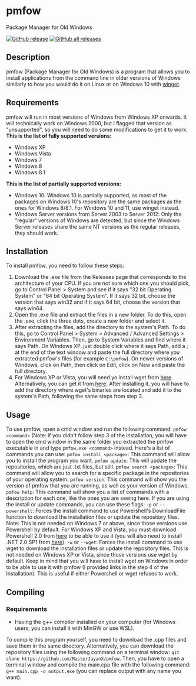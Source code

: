 # pmfow
 Package Manager for Old Windows
 
 [![GitHub release](https://img.shields.io/github/v/release/MasterJayanX/pmfow.svg)](https://github.com/MasterJayanX/pmfow/releases) [![GitHub all releases](https://img.shields.io/github/downloads/MasterJayanX/pmfow/total)](https://github.com/MasterJayanX/pmfow/releases) 
## Description
pmfow (Package Manager for Old Windows) is a program that allows you to install applications from the command line in older versions of Windows similarly to how you would do it on Linux or on Windows 10 with [winget](https://github.com/microsoft/winget-cli).

## Requirements
pmfow will run in most versions of Windows from Windows XP onwards. It will technically work on Windows 2000, but I flagged that version as "unsupported", so you will need to do some modifications to get it to work.
**This is the list of fully supported versions:**

- Windows XP
- Windows Vista
- Windows 7
- Windows 8
- Windows 8.1

**This is the list of partially supported versions:**

- Windows 10: Windows 10 is partially supported, as most of the packages on Windows 10's repository are the same packages as the ones for Windows 8/8.1. For Windows 10 and 11, use winget instead.
- Windows Server versions from Server 2003 to Server 2012: Only the "regular" versions of Windows are detected, but since the Windows Server releases share the same NT versions as the regular releases, they should work.

## Installation
To install pmfow, you need to follow these steps:
1. Download the .exe file from the Releases page that corresponds to the architecture of your CPU. If you are not sure which one you should pick, go to Control Panel > System and see if it says "32 bit Operating System" or "64 bit Operating System". If it says 32 bit, choose the version that says win32 and if it says 64 bit, choose the version that says win64.
2. Open the .exe file and extract the files in a new folder. To do this, open the .exe, click the three dots, create a new folder and select it.
3. After extracting the files, add the directory to the system's Path. To do this, go to Control Panel > System > Advanced / Advanced Settings > Environment Variables. Then, go to System Variables and find where it says Path. On Windows XP, just double click where it says Path, add a ; at the end of the text window and paste the full directory where you extracted pmfow's files (for example `C:\pmfow`). On newer versions of Windows, click on Path, then click on Edit, click on New and paste the full directory.
4. For Windows XP or Vista, you will need yo install wget from [here](http://downloads.sourceforge.net/gnuwin32/wget-1.11.4-1-setup.exe). Alternatively, you can get it from [here](https://eternallybored.org/misc/wget/). After installing it, you will have to add the directory where wget's binaries are located and add it to the system's Path, following the same steps from step 3.

## Usage
To use pmfow, open a cmd window and run the following command: `pmfow <command>` (Note: if you didn't follow step 3 of the installation, you will have to open the cmd window in the same folder you extracted the pmfow executable in and type `pmfow.exe <command>` instead.
Here's a list of commands you can use:
`pmfow install <package>`: This command will allow you to install the program you want.
`pmfow update`: This will update the repositories, which are just .txt files, but still.
`pmfow search <package>`: This command will allow you to search for a specific package in the repositories of your operating system.
`pmfow version`: This command will show you the version of pmfow that you are running, as well as your version of Windows.
`pmfow help`: This command will show you a list of commands with a description for each one, like the ones you are seeing here.
If you are using the install or update commands, you can use these flags:
`-p` or `--powershell`: Forces the install command to use Powershell's DownloadFile function to download the installation files or update the repository files. Note: This is not needed on Windows 7 or above, since those versions use Powershell by default. For Windows XP and Vista, you must download Powershell 2.0 from [here](https://www.catalog.update.microsoft.com/Search.aspx?q=powershell%202.0) to be able to use it (you will also need to install .NET 2.0 SP1 from [here](https://www.microsoft.com/en-us/download/details.aspx?id=16614)).
`-w` or `--wget`: Forces the install command to use wget to download the installation files or update the repository files. This is not needed on Windows XP or Vista, since those versions use wget by default. Keep in mind that you will have to install wget on Windows in order to be able to use it with pmfow (I provided links in the step 4 of the Installation).
This is useful if either Powershell or wget refuses to work.

## Compiling
### Requirements
- Having the g++ compiler installed on your computer (for Windows users, you can install it with MinGW or use WSL).

To compile this program yourself, you need to download the .cpp files and save them in the same directory. Alternatively, you can download the repository files using the following command on a terminal window: `git clone https://github.com/MasterJayanX/pmfow`. 
Then, you have to open a terminal window and compile the main.cpp file with the following command: `g++ main.cpp -o output.exe` (you can replace output with any name you want).
